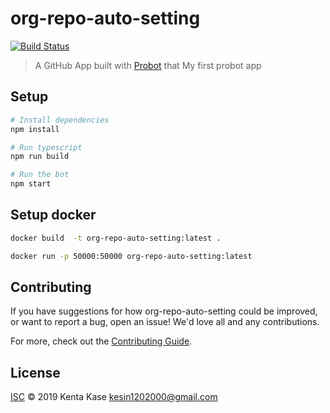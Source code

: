 # org-repo-auto-setting
[![Build Status](https://github.com/Kesin11/org-repo-auto-setting/workflows/CI/badge.svg)](https://github.com/Kesin11/org-repo-auto-setting/actions)

> A GitHub App built with [Probot](https://github.com/probot/probot) that My first probot app

## Setup

```sh
# Install dependencies
npm install

# Run typescript
npm run build

# Run the bot
npm start
```

## Setup docker

```sh
docker build  -t org-repo-auto-setting:latest .

docker run -p 50000:50000 org-repo-auto-setting:latest
```

## Contributing

If you have suggestions for how org-repo-auto-setting could be improved, or want to report a bug, open an issue! We'd love all and any contributions.

For more, check out the [Contributing Guide](CONTRIBUTING.md).

## License

[ISC](LICENSE) © 2019 Kenta Kase <kesin1202000@gmail.com>
